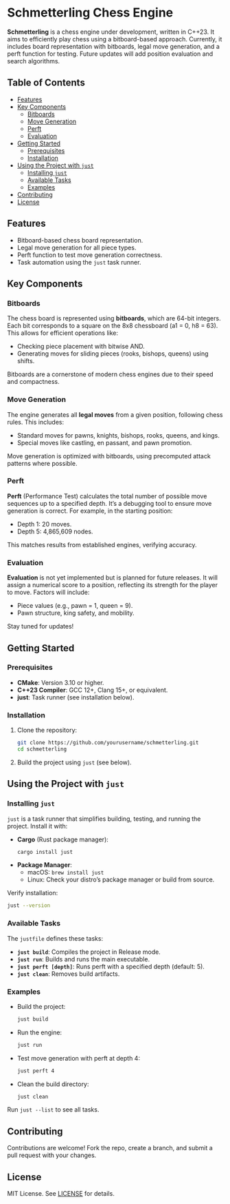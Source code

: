 # Schmetterling Chess Engine

**Schmetterling** is a chess engine under development, written in C++23. It aims to efficiently play chess using a bitboard-based approach. Currently, it includes board representation with bitboards, legal move generation, and a perft function for testing. Future updates will add position evaluation and search algorithms.

## Table of Contents
- [Features](#features)
- [Key Components](#key-components)
  - [Bitboards](#bitboards)
  - [Move Generation](#move-generation)
  - [Perft](#perft)
  - [Evaluation](#evaluation)
- [Getting Started](#getting-started)
  - [Prerequisites](#prerequisites)
  - [Installation](#installation)
- [Using the Project with `just`](#using-the-project-with-just)
  - [Installing `just`](#installing-just)
  - [Available Tasks](#available-tasks)
  - [Examples](#examples)
- [Contributing](#contributing)
- [License](#license)

## Features
- Bitboard-based chess board representation.
- Legal move generation for all piece types.
- Perft function to test move generation correctness.
- Task automation using the `just` task runner.

## Key Components

### Bitboards
The chess board is represented using **bitboards**, which are 64-bit integers. Each bit corresponds to a square on the 8x8 chessboard (a1 = 0, h8 = 63). This allows for efficient operations like:
- Checking piece placement with bitwise AND.
- Generating moves for sliding pieces (rooks, bishops, queens) using shifts.

Bitboards are a cornerstone of modern chess engines due to their speed and compactness.

### Move Generation
The engine generates all **legal moves** from a given position, following chess rules. This includes:
- Standard moves for pawns, knights, bishops, rooks, queens, and kings.
- Special moves like castling, en passant, and pawn promotion.

Move generation is optimized with bitboards, using precomputed attack patterns where possible.

### Perft
**Perft** (Performance Test) calculates the total number of possible move sequences up to a specified depth. It’s a debugging tool to ensure move generation is correct. For example, in the starting position:
- Depth 1: 20 moves.
- Depth 5: 4,865,609 nodes.

This matches results from established engines, verifying accuracy.

### Evaluation
**Evaluation** is not yet implemented but is planned for future releases. It will assign a numerical score to a position, reflecting its strength for the player to move. Factors will include:
- Piece values (e.g., pawn = 1, queen = 9).
- Pawn structure, king safety, and mobility.

Stay tuned for updates!

## Getting Started

### Prerequisites
- **CMake**: Version 3.10 or higher.
- **C++23 Compiler**: GCC 12+, Clang 15+, or equivalent.
- **just**: Task runner (see installation below).

### Installation
1. Clone the repository:
   ```bash
   git clone https://github.com/yourusername/schmetterling.git
   cd schmetterling
   ```
2. Build the project using `just` (see below).

## Using the Project with `just`

### Installing `just`
`just` is a task runner that simplifies building, testing, and running the project. Install it with:
- **Cargo** (Rust package manager):
  ```bash
  cargo install just
  ```
- **Package Manager**:
  - macOS: `brew install just`
  - Linux: Check your distro’s package manager or build from source.

Verify installation:
```bash
just --version
```

### Available Tasks
The `justfile` defines these tasks:
- **`just build`**: Compiles the project in Release mode.
- **`just run`**: Builds and runs the main executable.
- **`just perft [depth]`**: Runs perft with a specified depth (default: 5).
- **`just clean`**: Removes build artifacts.

### Examples
- Build the project:
  ```bash
  just build
  ```
- Run the engine:
  ```bash
  just run
  ```
- Test move generation with perft at depth 4:
  ```bash
  just perft 4
  ```
- Clean the build directory:
  ```bash
  just clean
  ```

Run `just --list` to see all tasks.

## Contributing
Contributions are welcome! Fork the repo, create a branch, and submit a pull request with your changes.

## License
MIT License. See [LICENSE](LICENSE) for details.
